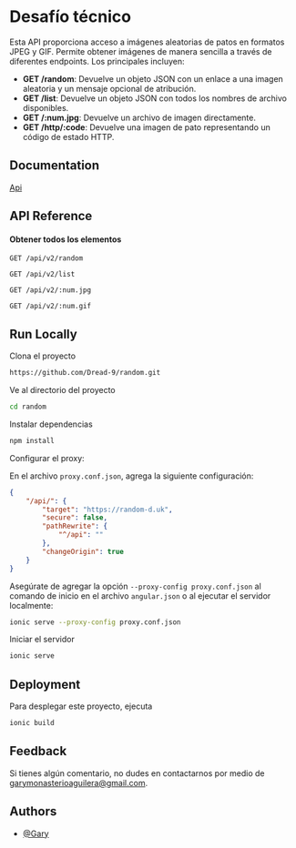 # Desafío técnico

Esta API proporciona acceso a imágenes aleatorias de patos en formatos JPEG y GIF. Permite obtener imágenes de manera sencilla a través de diferentes endpoints. Los principales incluyen:

- **GET /random**: Devuelve un objeto JSON con un enlace a una imagen aleatoria y un mensaje opcional de atribución.
- **GET /list**: Devuelve un objeto JSON con todos los nombres de archivo disponibles.
- **GET /:num.jpg**: Devuelve un archivo de imagen directamente.
- **GET /http/:code**: Devuelve una imagen de pato representando un código de estado HTTP.

## Documentation

[Api](https://random-d.uk/api)

## API Reference

#### Obtener todos los elementos

```http
GET /api/v2/random
```

```http
GET /api/v2/list
```

```http
GET /api/v2/:num.jpg
```

```http
GET /api/v2/:num.gif
```

## Run Locally

Clona el proyecto

```bash
https://github.com/Dread-9/random.git
```

Ve al directorio del proyecto

```bash
cd random
```

Instalar dependencias

```bash
npm install
```

Configurar el proxy:

En el archivo `proxy.conf.json`, agrega la siguiente configuración:

```json
{
    "/api/": {
        "target": "https://random-d.uk",
        "secure": false,
        "pathRewrite": {
            "^/api": ""
        },
        "changeOrigin": true
    }
}
```

Asegúrate de agregar la opción `--proxy-config proxy.conf.json` al comando de inicio en el archivo `angular.json` o al ejecutar el servidor localmente:

```bash
ionic serve --proxy-config proxy.conf.json
```

Iniciar el servidor

```bash
ionic serve
```

## Deployment

Para desplegar este proyecto, ejecuta

```bash
ionic build
```

## Feedback

Si tienes algún comentario, no dudes en contactarnos por medio de garymonasterioaguilera@gmail.com.

## Authors

- [@Gary](https://github.com/Dread-9)
